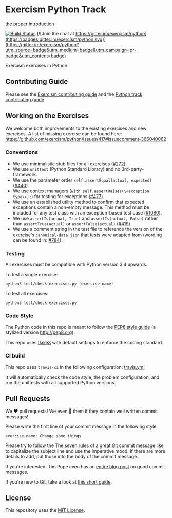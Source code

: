 # Exercism Python Track
the proper introduction

[![Build Status](https://travis-ci.org/exercism/python.svg?branch=master)](https://travis-ci.org/exercism/python)
[![Join the chat at https://gitter.im/exercism/python](https://badges.gitter.im/exercism/python.svg)](https://gitter.im/exercism/python?utm_source=badge&utm_medium=badge&utm_campaign=pr-badge&utm_content=badge)

Exercism exercises in Python


## Contributing Guide

Please see the [Exercism contributing guide](https://github.com/exercism/docs/blob/master/contributing-to-language-tracks/README.md)
and the [Python track contributing guide](CONTRIBUTING.md)


## Working on the Exercises

We welcome both improvements to the existing exercises and new exercises.
A list of missing exercise can be found here: https://github.com/exercism/python/issues/417#issuecomment-366040062


### Conventions

- We use minimalistic stub files for all exercises ([#272](https://github.com/exercism/python/issues/272)).
- We use `unittest` (Python Standard Library) and no 3rd-party-framework.
- We use the parameter order `self.assertEqual(actual, expected)` ([#440](https://github.com/exercism/python/issues/440)).
- We use context managers (`with self.assertRaises(\<exception type\>):`) for testing for exceptions ([#477](https://github.com/exercism/python/issues/477)).
- We use an established utility method to confirm that expected exceptions contain a non-empty message. This method must be included for any test class with an exception-based test case ([#1080](https://github.com/exercism/python/issues/1080#issuecomment-442068539)).
- We use `assertIs(actual, True)` and `assertIs(actual, False)` rather than `assertTrue(actual)` or `assertFalse(actual)` ([#419](https://github.com/exercism/python/pull/419)).
- We use a comment string in the test file to reference the version of the exercise's `canonical-data.json` that tests were adapted from (wording can be found in: [#784](https://github.com/exercism/python/issues/784)).


### Testing

All exercises must be compatible with Python version 3.4 upwards.

To test a single exercise:
```
python3 test/check-exercises.py [exercise-name]
```

To test all exercises:
```
python3 test/check-exercises.py
```


### Code Style

The Python code in this repo is meant to follow the [PEP8 style guide](https://www.python.org/dev/peps/pep-0008/) (a stylized version http://pep8.org).

This repo uses [flake8](http://flake8.readthedocs.org/en/latest/) with default settings to enforce the coding standard.


### CI build

This repo uses `travis-ci` in the following configuration: [travis.yml](https://github.com/exercism/python/blob/master/.travis.yml)

It will automatically check the code style, the problem configuration, and run the unittests with all supported Python versions.


## Pull Requests

We :heart: pull requests!
We even :sparkling_heart: them if they contain well written commit messages!

Please write the first line of your commit message in the following style:

```exercise-name: Change some things```

Please try to follow the [The seven rules of a great Git commit message](https://chris.beams.io/posts/git-commit/#seven-rules) like to capitalize the subject line and use the imperative mood. If there are more details to add, put those into the body of the commit message.

If you're interested, Tim Pope even has an [entire blog post](http://tbaggery.com/2008/04/19/a-note-about-git-commit-messages.html) on good commit messages.

If you're new to Git, take a look at [this short guide](https://github.com/exercism/docs/blob/master/contributing-to-language-tracks/README.md#git-basics).

## License
This repository uses the [MIT License](/LICENSE).
